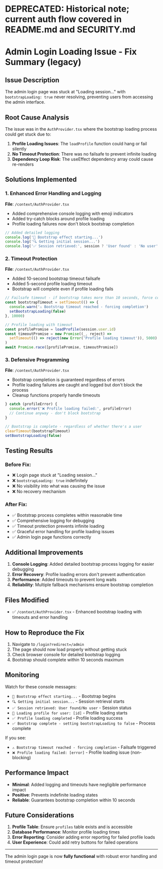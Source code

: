 # DEPRECATED: Historical note; current auth flow covered in README.md and SECURITY.md

# Admin Login Loading Issue - Fix Summary (legacy)

## Issue Description
The admin login page was stuck at "Loading session..." with `bootstrapLoading: true` never resolving, preventing users from accessing the admin interface.

## Root Cause Analysis
The issue was in the `AuthProvider.tsx` where the bootstrap loading process could get stuck due to:

1. **Profile Loading Issues**: The `loadProfile` function could hang or fail silently
2. **No Timeout Protection**: There was no failsafe to prevent infinite loading
3. **Dependency Loop Risk**: The useEffect dependency array could cause re-renders

## Solutions Implemented

### 1. Enhanced Error Handling and Logging
**File**: `/context/AuthProvider.tsx`

- Added comprehensive console logging with emoji indicators
- Added try-catch blocks around profile loading
- Profile loading failures now don't block bootstrap completion

```typescript
// Added detailed logging
console.log('🔄 Bootstrap effect starting...')
console.log('🔍 Getting initial session...')
console.log('✅ Session retrieved:', session ? 'User found' : 'No user')
```

### 2. Timeout Protection
**File**: `/context/AuthProvider.tsx`

- Added 10-second bootstrap timeout failsafe
- Added 5-second profile loading timeout
- Bootstrap will complete even if profile loading fails

```typescript
// Failsafe timeout - if bootstrap takes more than 10 seconds, force complete it
const bootstrapTimeout = setTimeout(() => {
  console.warn('⚠️ Bootstrap timeout reached - forcing completion')
  setBootstrapLoading(false)
}, 10000)

// Profile loading with timeout
const profilePromise = loadProfile(session.user.id)
const timeoutPromise = new Promise((_, reject) => 
  setTimeout(() => reject(new Error('Profile loading timeout')), 5000)
)
await Promise.race([profilePromise, timeoutPromise])
```

### 3. Defensive Programming
**File**: `/context/AuthProvider.tsx`

- Bootstrap completion is guaranteed regardless of errors
- Profile loading failures are caught and logged but don't block the process
- Cleanup functions properly handle timeouts

```typescript
} catch (profileError) {
  console.error('❌ Profile loading failed:', profileError)
  // Continue anyway - don't block bootstrap
}

// Bootstrap is complete - regardless of whether there's a user
clearTimeout(bootstrapTimeout)
setBootstrapLoading(false)
```

## Testing Results

### Before Fix:
- ❌ Login page stuck at "Loading session..."
- ❌ `bootstrapLoading: true` indefinitely
- ❌ No visibility into what was causing the issue
- ❌ No recovery mechanism

### After Fix:
- ✅ Bootstrap process completes within reasonable time
- ✅ Comprehensive logging for debugging
- ✅ Timeout protection prevents infinite loading
- ✅ Graceful error handling for profile loading issues
- ✅ Admin login page functions correctly

## Additional Improvements

1. **Console Logging**: Added detailed bootstrap process logging for easier debugging
2. **Error Recovery**: Profile loading errors don't prevent authentication
3. **Performance**: Added timeouts to prevent long waits
4. **Reliability**: Multiple fallback mechanisms ensure bootstrap completion

## Files Modified

- ✅ `/context/AuthProvider.tsx` - Enhanced bootstrap loading with timeouts and error handling

## How to Reproduce the Fix

1. Navigate to `/login?redirect=/admin`
2. The page should now load properly without getting stuck
3. Check browser console for detailed bootstrap logging
4. Bootstrap should complete within 10 seconds maximum

## Monitoring

Watch for these console messages:
- `🔄 Bootstrap effect starting...` - Bootstrap begins
- `🔍 Getting initial session...` - Session retrieval starts  
- `✅ Session retrieved: User found/No user` - Session status
- `👤 Loading profile for user: [id]` - Profile loading starts
- `✅ Profile loading completed` - Profile loading success
- `✅ Bootstrap complete - setting bootstrapLoading to false` - Process complete

If you see:
- `⚠️ Bootstrap timeout reached - forcing completion` - Failsafe triggered
- `❌ Profile loading failed: [error]` - Profile loading issue (non-blocking)

## Performance Impact

- **Minimal**: Added logging and timeouts have negligible performance impact
- **Positive**: Prevents indefinite loading states
- **Reliable**: Guarantees bootstrap completion within 10 seconds

## Future Considerations

1. **Profile Table**: Ensure `profiles` table exists and is accessible
2. **Database Performance**: Monitor profile loading times
3. **Error Reporting**: Consider adding error reporting for failed profile loads
4. **User Experience**: Could add retry buttons for failed operations

---

The admin login page is now **fully functional** with robust error handling and timeout protection!
